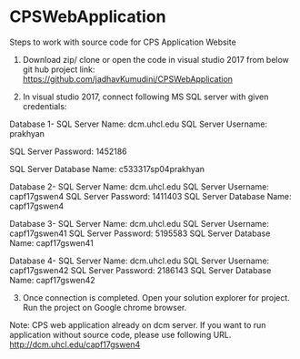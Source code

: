 # CPSWebApplication
Steps to work with source code for CPS Application Website
1.	Download zip/ clone or open the code in visual studio 2017 from below git hub project link:
https://github.com/jadhavKumudini/CPSWebApplication

2.	In visual studio 2017, connect following MS SQL server with given credentials:

Database 1-
SQL Server Name:
dcm.uhcl.edu 
  SQL Server Username:
prakhyan 

  SQL Server Password:
1452186 

  SQL Server Database Name:
c533317sp04prakhyan

Database 2-
  SQL Server Name:
dcm.uhcl.edu
  SQL Server Username:
capf17gswen4
  SQL Server Password:
1411403
  SQL Server Database Name:
capf17gswen4

Database 3-
  SQL Server Name:
dcm.uhcl.edu
  SQL Server Username:
capf17gswen41
  SQL Server Password:
5195583
  SQL Server Database Name:
capf17gswen41

Database 4-
  SQL Server Name:
dcm.uhcl.edu
  SQL Server Username:
capf17gswen42
  SQL Server Password:
2186143
  SQL Server Database Name:
capf17gswen42

3.	Once connection is completed. Open your solution explorer for project. Run the project on Google chrome browser. 
                   
Note: CPS web application already on dcm server. If you want to run application without source code, please use following URL.
http://dcm.uhcl.edu/capf17gswen4
